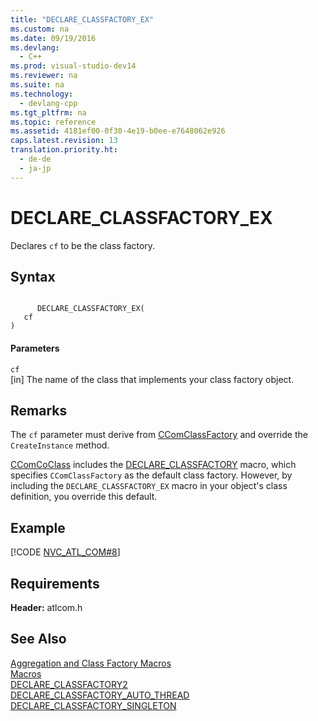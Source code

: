 ```yaml
---
title: "DECLARE_CLASSFACTORY_EX"
ms.custom: na
ms.date: 09/19/2016
ms.devlang: 
  - C++
ms.prod: visual-studio-dev14
ms.reviewer: na
ms.suite: na
ms.technology: 
  - devlang-cpp
ms.tgt_pltfrm: na
ms.topic: reference
ms.assetid: 4181ef00-0f30-4e19-b0ee-e7648062e926
caps.latest.revision: 13
translation.priority.ht: 
  - de-de
  - ja-jp
---
```

# DECLARE_CLASSFACTORY_EX
Declares `cf` to be the class factory.  
  
## Syntax  
  
```  
  
      DECLARE_CLASSFACTORY_EX(   
   cf    
)  
```  
  
#### Parameters  
 `cf`  
 [in] The name of the class that implements your class factory object.  
  
## Remarks  
 The `cf` parameter must derive from [CComClassFactory](../vs140/CComClassFactory-Class.md) and override the `CreateInstance` method.  
  
 [CComCoClass](../vs140/CComCoClass-Class.md) includes the [DECLARE_CLASSFACTORY](../vs140/DECLARE_CLASSFACTORY.md) macro, which specifies `CComClassFactory` as the default class factory. However, by including the `DECLARE_CLASSFACTORY_EX` macro in your object's class definition, you override this default.  
  
## Example  
 [!CODE [NVC_ATL_COM#8](../CodeSnippet/VS_Snippets_Cpp/NVC_ATL_COM#8)]  
  
## Requirements  
 **Header:** atlcom.h  
  
## See Also  
 [Aggregation and Class Factory Macros](../vs140/Aggregation-and-Class-Factory-Macros.md)   
 [Macros](../vs140/ATL-Macros.md)   
 [DECLARE_CLASSFACTORY2](../vs140/DECLARE_CLASSFACTORY2.md)   
 [DECLARE_CLASSFACTORY_AUTO_THREAD](../vs140/DECLARE_CLASSFACTORY_AUTO_THREAD.md)   
 [DECLARE_CLASSFACTORY_SINGLETON](../vs140/DECLARE_CLASSFACTORY_SINGLETON.md)